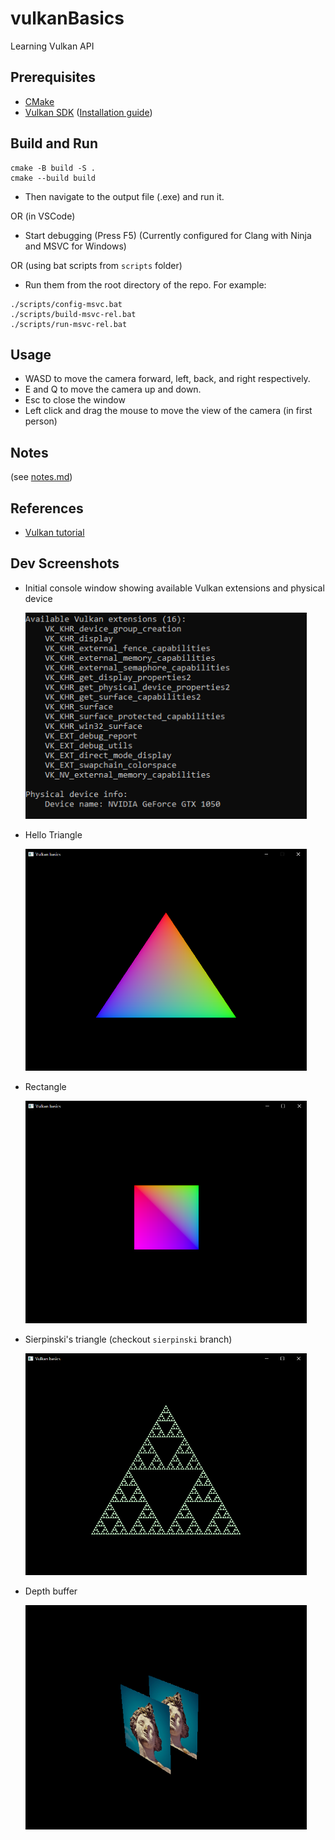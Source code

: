 # vulkanBasics
Learning Vulkan API


## Prerequisites
* [CMake](https://cmake.org/download/)
* [Vulkan SDK](https://vulkan.lunarg.com/sdk/home) ([Installation guide](https://vulkan.lunarg.com/doc/sdk/latest/windows/getting_started.html))


## Build and Run
```
cmake -B build -S .
cmake --build build
```
* Then navigate to the output file (.exe) and run it.

OR (in VSCode)

* Start debugging (Press F5) (Currently configured for Clang with Ninja and MSVC for Windows)

OR (using bat scripts from `scripts` folder)

* Run them from the root directory of the repo. For example:
```
./scripts/config-msvc.bat
./scripts/build-msvc-rel.bat
./scripts/run-msvc-rel.bat
```


## Usage
* WASD to move the camera forward, left, back, and right respectively.
* E and Q to move the camera up and down.
* Esc to close the window
* Left click and drag the mouse to move the view of the camera (in first person)


## Notes
(see [notes.md](./notes.md))



## References
* [Vulkan tutorial](https://vulkan-tutorial.com/)


## Dev Screenshots
* Initial console window showing available Vulkan extensions and physical device

	<img src="img/initial.png" width=450>

* Hello Triangle

	<img src="img/hellotriangle.png" width=450>

* Rectangle

	<img src="img/rectangle.png" width=450>

* Sierpinski's triangle (checkout `sierpinski` branch)

	<img src="img/sierpinski.png" width=450>

* Depth buffer

	<img src="img/depth buffer.png" width=450>